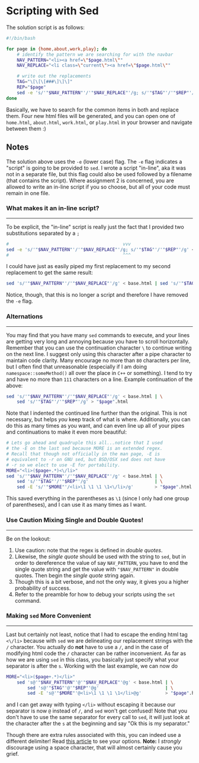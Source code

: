 # Scripting with Sed

The solution script is as follows:

```bash
#!/bin/bash

for page in {home,about,work,play}; do
    # identify the pattern we are searching for with the navbar
    NAV_PATTERN="<li><a href=\"$page.html\""
    NAV_REPLACE="<li class=\"current\"><a href=\"$page.html\""

    # write out the replacements
    TAG="\[\[\[###\]\]\]"
    REP="$page"
    sed -e 's/'"$NAV_PATTERN"'/'"$NAV_REPLACE"'/g; s/'"$TAG"'/'"$REP"'/g' < base.html > "$page".html
done
```

Basically, we have to search for the common items in both and replace them.  Four new html files will be generated, and you can open one of `home.html`, `about.html`, `work.html`, or `play.html` in your browser and navigate between them :)


## Notes

The solution above uses the `-e` (lower case) flag.  The `-e` flag indicates a "script" is going to be provided to `sed`.  I wrote a script "in-line", aka it was not in a separate file, but this flag could also be used followed by a filename (that contains the script).  Where assignment 2 is concerned, you are allowed to write an in-line script if you so choose, but all of your code must remain in one file.

### What makes it an in-line script?

---------------------------------------------------------------------------------------------------------------------------------------------

To be explicit, the "in-line" script is really just the fact that I provided two substitutions separated by a `;`

```bash
#                                           vvv
sed -e 's/'"$NAV_PATTERN"'/'"$NAV_REPLACE"'/g; s/'"$TAG"'/'"$REP"'/g' < base.html > "$page".html
#                                           ^^^
```

I could have just as easily piped my first replacement to my second replacement to get the same result:

```bash
sed 's/'"$NAV_PATTERN"'/'"$NAV_REPLACE"'/g' < base.html | sed 's/'"$TAG"'/'"$REP"'/g' > "$page".html
```

Notice, though, that this is no longer a script and therefore I have removed the `-e` flag.

### Alternations

---------------------------------------------------------------------------------------------------------------------------------------------

You may find that you have many `sed` commands to execute, and your lines are getting very long and annoying because you have to scroll horizontally.  Remember that you can use the continuation character `\` to continue writing on the next line.  I suggest only using this character after a pipe character to maintain code clarity.  Many encourage no more than `80` characters per line, but I often find that unreasonable (especially if I am doing `namespace::someMethod()` all over the place in `C++` or something).  I tend to try and have no more than `111` characters on a line.  Example continuation of the above:

```bash
sed 's/'"$NAV_PATTERN"'/'"$NAV_REPLACE"'/g' < base.html | \
    sed 's/'"$TAG"'/'"$REP"'/g' > "$page".html
```

Note that I indented the continued line further than the original.  This is not necessary, but helps *you* keep track of what is where.  Additionally, you can do this as many times as you want, and can even line up all of your pipes and continuations to make it even more beautiful:

```bash
# Lets go ahead and quadruple this all...notice that I used
# the -E on the last sed because MORE is an extended regex.
# Recall that though not officially in the man page, -E is
# equivalent to -r on GNU sed, but BSD/OSX sed does not have
# -r so we elect to use -E for portability.
MORE="<li>($page+.*)<\/li>"
sed 's/'"$NAV_PATTERN"'/'"$NAV_REPLACE"'/g' < base.html | \
    sed 's/'"$TAG"'/'"$REP"'/g'                         | \
    sed -E 's/'"$MORE"'/<li>\1 \1 \1 \1<\/li>/g'        > "$page".html
```

This saved everything in the parentheses as `\1` (since I only had one group of parentheses), and I can use it as many times as I want.

### Use Caution Mixing Single and Double Quotes!

---------------------------------------------------------------------------------------------------------------------------------------------

Be on the lookout:

1. Use caution: note that the regex is defined in *double quotes*.
2. Likewise, the *single quote* should be used with the string to `sed`, but in order to dereference the value of say `NAV_PATTERN`, you have to end the single quote string and get the value with `"$NAV_PATTERN"` in double quotes.  Then begin the *single quote* string again.
3. Though this is a bit verbose, and not the only way, it gives you a higher probability of success.
4. Refer to the preamble for how to debug your scripts using the `set` command.

### Making `sed` More Convenient

---------------------------------------------------------------------------------------------------------------------------------------------

Last but certainly not least, notice that I had to escape the ending html tag `<\/li>` because with `sed` we are delineating our replacement strings with the `/` character.  You actually do **not** have to use a `/`, and in the case of modifying html code the `/` character can be rather inconvenient.  As far as how we are using `sed` in this class, you basically just specify what your separator is after the `s`.  Working with the last example, we can now do

```bash
MORE="<li>($page+.*)</li>"
    sed 's@'"$NAV_PATTERN"'@'"$NAV_REPLACE"'@g' < base.html | \
        sed 's@'"$TAG"'@'"$REP"'@g'                         | \
        sed -E 's@'"$MORE"'@<li>\1 \1 \1 \1</li>@g'         > "$page".html
```

and I can get away with typing `</li>` without escaping it because our separator is now `@` instead of `/`, and `sed` won't get confused!  Note that you don't have to use the same separator for every call to `sed`, it will just look at the character after the `s` at the beginning and say "Ok this is my separator."

Though there are extra rules associated with this, you can indeed use a different delimiter!  Read <a href="http://backreference.org/2010/02/20/using-different-delimiters-in-sed/" target="_blank">this article</a> to see your options.  **Note:** I *strongly* discourage using a space character, that will almost certainly cause you grief.
